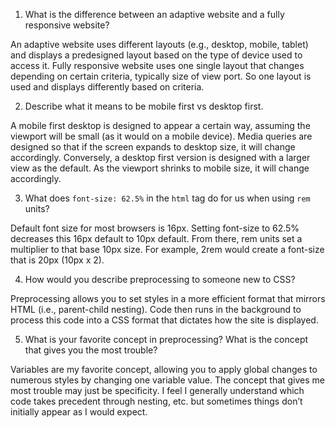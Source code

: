 1. What is the difference between an adaptive website and a fully responsive website?

An adaptive website uses different layouts (e.g., desktop, mobile, tablet) and displays a predesigned layout based on the type of device used to access it. Fully responsive website uses one single layout that changes depending on certain criteria, typically size of view port. So one layout is used and displays differently based on criteria.

2. Describe what it means to be mobile first vs desktop first.

A mobile first desktop is designed to appear a certain way, assuming the viewport will be small (as it would on a mobile device). Media queries are designed so that if the screen expands to desktop size, it will change accordingly. Conversely, a desktop first version is designed with a larger view as the default. As the viewport shrinks to mobile size, it will change accordingly.

3. What does `font-size: 62.5%` in the `html` tag do for us when using `rem` units?

Default font size for most browsers is 16px. Setting font-size to 62.5% decreases this 16px default to 10px default. From there, rem units set a multiplier to that base 10px size. For example, 2rem would create a font-size that is 20px (10px x 2).

4. How would you describe preprocessing to someone new to CSS?

Preprocessing allows you to set styles in a more efficient format that mirrors HTML (i.e., parent-child nesting). Code then runs in the background to process this code into a CSS format that dictates how the site is displayed.

5. What is your favorite concept in preprocessing? What is the concept that gives you the most trouble?

Variables are my favorite concept, allowing you to apply global changes to numerous styles by changing one variable value. The concept that gives me most trouble may just be specificity. I feel I generally understand which code takes precedent through nesting, etc. but sometimes things don’t initially appear as I would expect.